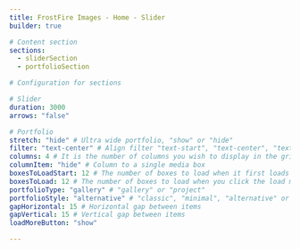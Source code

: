 ```yaml
---
title: FrostFire Images - Home - Slider
builder: true

# Content section
sections:
  - sliderSection
  - portfolioSection

# Configuration for sections

# Slider
duration: 3000
arrows: "false"

# Portfolio
stretch: "hide" # Ultra wide portfolio, "show" or "hide"
filter: "text-center" # Align filter "text-start", "text-center", "text-end" or "d-none"
columns: 4 # It is the number of columns you wish to display in the grid
columnItem: "hide" # Column to a single media box 
boxesToLoadStart: 12 # The number of boxes to load when it first loads the grid
boxesToLoad: 12 # The number of boxes to load when you click the load more button 
portfolioType: "gallery" # "gallery" or "project"
portfolioStyle: "alternative" # "classic", "minimal", "alternative" or "creative"
gapHorizontal: 15 # Horizontal gap between items
gapVertical: 15 # Vertical gap between items
loadMoreButton: "show"

---
```


